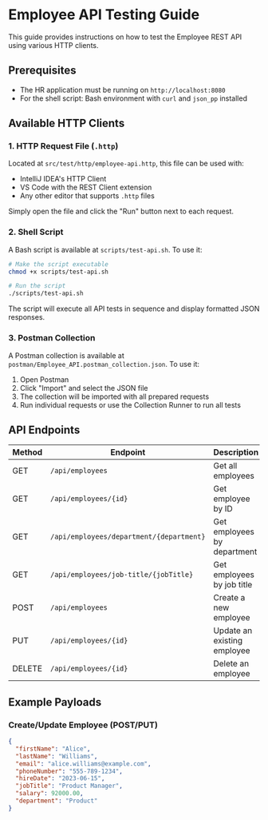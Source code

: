 # Employee API Testing Guide

This guide provides instructions on how to test the Employee REST API using various HTTP clients.

## Prerequisites

- The HR application must be running on `http://localhost:8080`
- For the shell script: Bash environment with `curl` and `json_pp` installed

## Available HTTP Clients

### 1. HTTP Request File (`.http`)

Located at `src/test/http/employee-api.http`, this file can be used with:

- IntelliJ IDEA's HTTP Client
- VS Code with the REST Client extension
- Any other editor that supports `.http` files

Simply open the file and click the "Run" button next to each request.

### 2. Shell Script

A Bash script is available at `scripts/test-api.sh`. To use it:

```bash
# Make the script executable
chmod +x scripts/test-api.sh

# Run the script
./scripts/test-api.sh
```

The script will execute all API tests in sequence and display formatted JSON responses.

### 3. Postman Collection

A Postman collection is available at `postman/Employee_API.postman_collection.json`. To use it:

1. Open Postman
2. Click "Import" and select the JSON file
3. The collection will be imported with all prepared requests
4. Run individual requests or use the Collection Runner to run all tests

## API Endpoints

| Method | Endpoint                        | Description                   |
|--------|--------------------------------|-------------------------------|
| GET    | `/api/employees`               | Get all employees             |
| GET    | `/api/employees/{id}`          | Get employee by ID            |
| GET    | `/api/employees/department/{department}` | Get employees by department |
| GET    | `/api/employees/job-title/{jobTitle}` | Get employees by job title |
| POST   | `/api/employees`               | Create a new employee         |
| PUT    | `/api/employees/{id}`          | Update an existing employee   |
| DELETE | `/api/employees/{id}`          | Delete an employee            |

## Example Payloads

### Create/Update Employee (POST/PUT)

```json
{
  "firstName": "Alice",
  "lastName": "Williams",
  "email": "alice.williams@example.com",
  "phoneNumber": "555-789-1234",
  "hireDate": "2023-06-15",
  "jobTitle": "Product Manager",
  "salary": 92000.00,
  "department": "Product"
}
``` 
